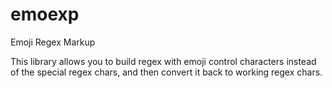 # emoexp
Emoji Regex Markup

This library allows you to build regex with emoji control characters instead of the special regex chars, and then convert it back to working regex chars.
